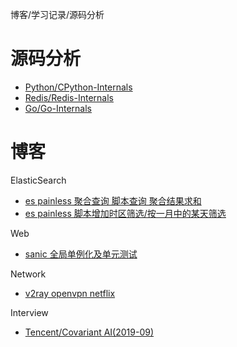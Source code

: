博客/学习记录/源码分析

# 源码分析

* [Python/CPython-Internals](#https://github.com/zpoint/CPython-Internals/blob/master/README_CN.md)
* [Redis/Redis-Internals](#https://github.com/zpoint/Redis-Internals/blob/5.0/README_CN.md)
* [Go/Go-Internals](#https://github.com/zpoint/go-Internals/blob/1.14/README_CN.md)

# 博客

ElasticSearch

* [es painless 聚合查询 脚本查询 聚合结果求和](#https://blog.csdn.net/qq_31720329/article/details/104432796)
* [es painless 脚本增加时区筛选/按一月中的某天筛选](#https://blog.csdn.net/qq_31720329/article/details/103529079)

Web

* [sanic 全局单例化及单元测试](#https://blog.csdn.net/qq_31720329/article/details/107995010)	

Network

* [v2ray openvpn netflix](#https://gist.github.com/zpoint/df2483c6beb97816e34ddbde3f62f5d8)

Interview

* [Tencent/Covariant AI(2019-09)](https://github.com/zpoint/Blog/blob/master/Interview/201909.md)

